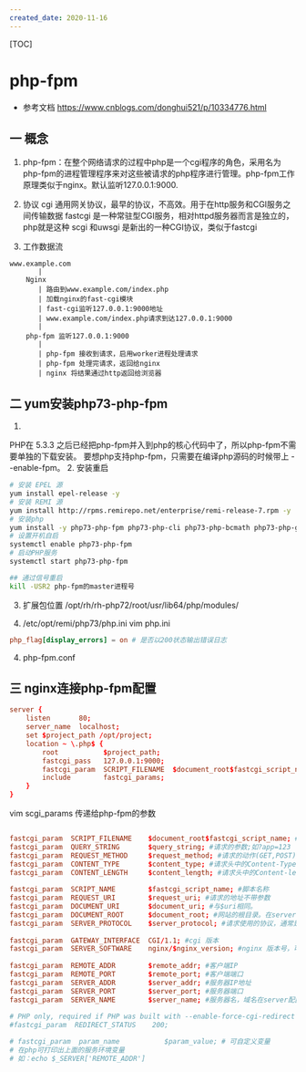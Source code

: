 ```yaml
---
created_date: 2020-11-16
---
```


[TOC]

# php-fpm

- 参考文档 https://www.cnblogs.com/donghui521/p/10334776.html

## 一 概念

1. php-fpm：在整个网络请求的过程中php是一个cgi程序的角色，采用名为php-fpm的进程管理程序来对这些被请求的php程序进行管理。php-fpm工作原理类似于nginx。默认监听127.0.0.1:9000.

2. 协议
   cgi 通用网关协议，最早的协议，不高效。用于在http服务和CGI服务之间传输数据
   fastcgi 是一种常驻型CGI服务，相对httpd服务器而言是独立的，php就是这种
   scgi 和uwsgi 是新出的一种CGI协议，类似于fastcgi

3. 工作数据流

```
www.example.com        
       |
    Nginx             
       | 路由到www.example.com/index.php
       | 加载nginx的fast-cgi模块                 
       | fast-cgi监听127.0.0.1:9000地址          
       | www.example.com/index.php请求到达127.0.0.1:9000
       |
    php-fpm 监听127.0.0.1:9000
       |
       | php-fpm 接收到请求，启用worker进程处理请求        
       | php-fpm 处理完请求，返回给nginx        
       | nginx 将结果通过http返回给浏览器
```

## 二 yum安装php73-php-fpm

1.

PHP在 5.3.3 之后已经把php-fpm并入到php的核心代码中了，所以php-fpm不需要单独的下载安装。
要想php支持php-fpm，只需要在编译php源码的时候带上 --enable-fpm。
2\. 安装重启

```bash
# 安装 EPEL 源
yum install epel-release -y
# 安装 REMI 源
yum install http://rpms.remirepo.net/enterprise/remi-release-7.rpm -y
# 安装php
yum install -y php73-php-fpm php73-php-cli php73-php-bcmath php73-php-gd php73-php-json php73-php-mbstring php73-php-mcrypt php73-php-mysqlnd php73-php-opcache php73-php-pdo php73-php-pecl-crypto php73-php-pecl-mcrypt php73-php-pecl-geoip php73-php-recode php73-php-snmp php73-php-soap php73-php-xml php73-php-ldap
# 设置开机自启
systemctl enable php73-php-fpm
# 启动PHP服务
systemctl start php73-php-fpm

## 通过信号重启
kill -USR2 php-fpm的master进程号 
```

3. 扩展包位置
   /opt/rh/rh-php72/root/usr/lib64/php/modules/

4. /etc/opt/remi/php73/php.ini
   vim php.ini

```conf  php.ini
php_flag[display_errors] = on # 是否以200状态输出错误日志
```

4. php-fpm.conf

## 三 nginx连接php-fpm配置

```conf
server { 
    listen       80; 
    server_name  localhost; 
    set $project_path /opt/project;
    location ~ \.php$ { 
        root           $project_path; 
        fastcgi_pass   127.0.0.1:9000; 
        fastcgi_param  SCRIPT_FILENAME  $document_root$fastcgi_script_name;  # fastcgi寻找文件的路径
        include        fastcgi_params; 
    } 
}
```

vim scgi_params 传递给php-fpm的参数

```conf

fastcgi_param  SCRIPT_FILENAME    $document_root$fastcgi_script_name; #脚本文件请求的路径
fastcgi_param  QUERY_STRING       $query_string; #请求的参数;如?app=123
fastcgi_param  REQUEST_METHOD     $request_method; #请求的动作(GET,POST)
fastcgi_param  CONTENT_TYPE       $content_type; #请求头中的Content-Type字段
fastcgi_param  CONTENT_LENGTH     $content_length; #请求头中的Content-length字段。
 
fastcgi_param  SCRIPT_NAME        $fastcgi_script_name; #脚本名称 
fastcgi_param  REQUEST_URI        $request_uri; #请求的地址不带参数
fastcgi_param  DOCUMENT_URI       $document_uri; #与$uri相同。 
fastcgi_param  DOCUMENT_ROOT      $document_root; #网站的根目录。在server配置中root指令中指定的值 
fastcgi_param  SERVER_PROTOCOL    $server_protocol; #请求使用的协议，通常是HTTP/1.0或HTTP/1.1。  
 
fastcgi_param  GATEWAY_INTERFACE  CGI/1.1; #cgi 版本
fastcgi_param  SERVER_SOFTWARE    nginx/$nginx_version; #nginx 版本号，可修改、隐藏
 
fastcgi_param  REMOTE_ADDR        $remote_addr; #客户端IP
fastcgi_param  REMOTE_PORT        $remote_port; #客户端端口
fastcgi_param  SERVER_ADDR        $server_addr; #服务器IP地址
fastcgi_param  SERVER_PORT        $server_port; #服务器端口
fastcgi_param  SERVER_NAME        $server_name; #服务器名，域名在server配置中指定的server_name
 
# PHP only, required if PHP was built with --enable-force-cgi-redirect
#fastcgi_param  REDIRECT_STATUS    200;

# fastcgi_param  param_name           $param_value; # 可自定义变量
# 在php可打印出上面的服务环境变量
# 如：echo $_SERVER['REMOTE_ADDR']

```
